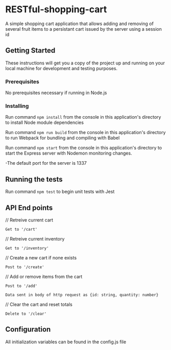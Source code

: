 # RESTful-shopping-cart
A simple shopping cart application that allows adding and removing of several fruit items to a persistant cart issued by the server using a session id

## Getting Started

These instructions will get you a copy of the project up and running on your local machine for development and testing purposes.


### Prerequisites

No prerequisites necessary if running in Node.js

### Installing

Run command `npm install` from the console in this application's directory to install Node module dependencies

Run command `npm run build` from the console in this application's directory to run Webpack for bundling and compiling with Babel

Run command `npm start` from the console in this application's directory to start the Express server with Nodemon monitoring changes.

-The default port for the server is 1337

## Running the tests

Run command `npm test` to begin unit tests with Jest

## API End points

// Retreive current cart

    Get to '/cart'

// Retreive current inventory

    Get to '/inventory'

// Create a new cart if none exists

    Post to '/create'

// Add or remove items from the cart

    Post to '/add'

    Data sent in body of http request as {id: string, quantity: number}

// Clear the cart and reset totals

    Delete to '/clear'


## Configuration

All initialization variables can be found in the config.js file
